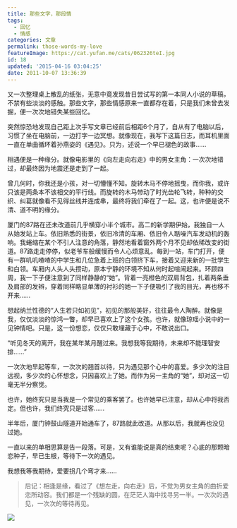 ```yaml
---
title: 那些文字，那段情
tags:
  - 回忆
  - 情感
categories: 文章
permalink: those-words-my-love
featureImage: https://cat.yufan.me/cats/062326teI.jpg
id: 18
updated: '2015-04-16 03:04:25'
date: 2011-10-07 13:36:39
---
```


又一次整理桌上散乱的纸张，无意中竟发现昔日尝试写的第一本同人小说的草稿，不禁有些淡淡的感触。那些文字，那些情感原来一直都存在着，只是我们未曾去发掘，便一次次地错失某些回忆。

突然惊恐地发现自己距上次手写文章已经前后相距6个月了，自从有了电脑以后，习惯了坐在电脑前，一边打字一边冥想。就像现在，我写下这篇日志，而耳机里面一直在单曲循环着孙燕姿的《遇见》。只为，述说一个早已褪色的故事……<!--more-->

相遇便是一种缘分。就像电影里的《向左走向右走》中的男女主角：一次次地错过，却最终因为地震还是走到了一起。

曾几何时，你我还是小孩，对一切懵懂不知。旋转木马不停地摇曳，而你我，或许只该是两条本不该相交的平行线。而旋转的木马带动了时光齿轮飞转，种种的交织、纠葛就像看不见得丝线并连成串，最终将我们牵在了一起。这，也许便是说不清、道不明的缘分。

厦门的87路在还未改道前几乎横穿小半个城市。高二的新学期伊始，我独自一人从始发站上车。依旧熟悉的街景，依旧冷清的车厢、依旧令人聒噪汽车发动机的轰响。我蜷缩在某个不引人注意的角落，静然地看着窗外两个月不见却依稀改变的街道。87路走走停停，似老爷车般缓慢而令人心烦意乱。每到一站，车门打开，便有一群叽叽喳喳的中学生和几位急着上班的白领挤下车，接着又迎来新的一批学生和白领。车厢内人头人头攒动，原本宁静的环境不知从何时起喧闹起来。环顾四周，我一下子便注意到了同样静静的“她”。背着一亮橙色的双肩背包，扎着两条垂及肩部的发辫，穿着同样略显单薄的衬衫的她一下子便吸引了我的目光，再也移不开来……

想起纳兰性德的“人生若只如初见”，初见的那般美好，往往最令人陶醉。就像是我，仅仅淡淡的惊鸿一瞥，却早已喜欢上了这个女孩。也许，就像琼瑶小说中的一见钟情吧。只是，这一份想恋，仅仅只敢埋藏于心中，不敢说出口。

“听见冬天的离开，我在某年某月醒过来。我想我等我期待，未来却不能理智安排……”

一次次地早起等车，一次次的翘首以待，只为遇见那个心中的喜爱。多少次的注目远视，多少次的心怀想念，只因喜欢上了她。而作为另一主角的“她”，却对这一切毫无半分察觉。

也许，她终究只是当我是一个常见的乘客罢了。也许她早已注意，却从心中将我否定。但也许，我们终究只是过客……

半年后，厦门钟鼓山隧道开始通车了，87路就此改道。从那以后，我就再也没见过她。

一直以来的单相思算是告一段落。可是，又有谁能说是真的结束呢？心底的那颗暗恋种子，早已生根，等待下一次的遇见。

我想我等我期待，爱要拐几个弯才来……

>后记：相逢是缘，看过了《想左走，向右走》后，不觉为男女主角的曲折爱恋所动容。我们都是一个残缺的圆，在茫茫人海中找寻另一半。一次次的遇见，一次次的等待再见。

![](https://cat.yufan.me/cats/062326o1e.jpg)
